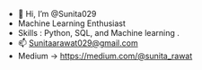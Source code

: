 - 👋 Hi, I’m @Sunita029
- Machine Learning Enthusiast
- Skills : Python, SQL, and Machine learning .
- 📫 Sunitaarawat029@gmail.com
- Medium -> https://medium.com/@sunita_rawat
<!---
Sunita029/Sunita029 is a ✨ special ✨ repository because its `README.md` (this file) appears on your GitHub profile.
You can click the Preview link to take a look at your changes.
--->
